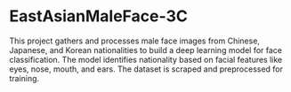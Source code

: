 # EastAsianMaleFace-3C
This project gathers and processes male face images from Chinese, Japanese, and Korean nationalities to build a deep learning model for face classification. The model identifies nationality based on facial features like eyes, nose, mouth, and ears. The dataset is scraped and preprocessed for training.
